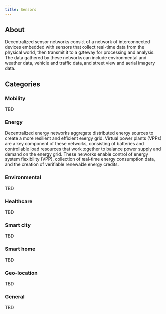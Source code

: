 ```yaml
---
title: Sensors
---
```


## About

Decentralized sensor networks consist of a network of interconnected devices embedded with sensors that collect real-time data from the physical world, then transmit it to a gateway for processing and analysis. The data gathered by these networks can include environmental and weather data, vehicle and traffic data, and street view and aerial imagery data.

## Categories

### Mobility

TBD

### Energy

Decentralized energy networks aggregate distributed energy sources to create a more resilient and efficient energy grid. Virtual power plants (VPPs) are a key component of these networks, consisting of batteries and controllable load resources that work together to balance power supply and demand on the energy grid. These networks enable control of energy system flexibility (VPP), collection of real-time energy consumption data, and the creation of verifiable renewable energy credits.

### Environmental

TBD

### Healthcare

TBD

### Smart city

TBD

### Smart home

TBD

### Geo-location

TBD

### General

TBD
